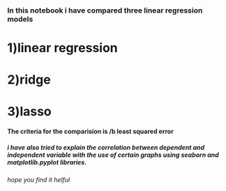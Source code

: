 ### In this notebook i have compared three linear regression models
# 1)linear regression
# 2)ridge
# 3)lasso
#### The criteria for the comparision is /b least squared error 
##### i have also tried to explain the correlation between dependent and independent variable with the use of certain graphs using seaborn and matplotlib.pyplot libraries.
###### hope you find it helful
